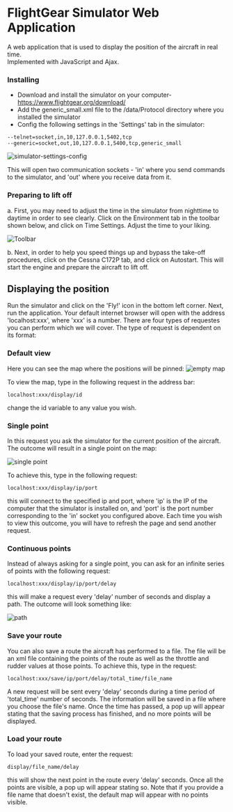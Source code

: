 # FlightGear Simulator Web Application
A web application that is used to display the position of the aircraft in real time. <br/>
Implemented with JavaScript and Ajax.

### Installing 
* Download and install the simulator on your computer- https://www.flightgear.org/download/
* Add the  generic_small.xml file to the /data/Protocol directory where you installed the simulator
* Config the following settings in the 'Settings' tab in the simulator:
```
--telnet=socket,in,10,127.0.0.1,5402,tcp
--generic=socket,out,10,127.0.0.1,5400,tcp,generic_small
```
![simulator-settings-config](https://user-images.githubusercontent.com/45856261/58368127-4a489680-7ef1-11e9-81ca-b17badca7f8e.PNG)

This will open two communication sockets - 'in' where you send commands to the simulator, and 'out' where you receive data from it.

### Preparing to lift off
a. First, you may need to adjust the time in the simulator from nighttime to daytime in order to see clearly.
Click on the Environment tab in the toolbar shown below, and click on Time Settings. Adjust the time to your liking.

![Toolbar](https://user-images.githubusercontent.com/45856261/63440757-1241e880-c439-11e9-9623-ed96e7eae199.PNG)

b. Next, in order to help you speed things up and bypass the take-off procedures, click on the Cessna C172P tab, and click on Autostart. This will start the engine and prepare the aircraft to lift off.

## Displaying the position
Run the simulator and click on the 'Fly!' icon in the bottom left corner. Next, run the application. Your default internet browser will open with the address 'localhost:xxx', where 'xxx' is a number. There are four types of requestes you can perform which we will cover.
The type of request is dependent on its format:

### Default view
Here you can see the map where the positions will be pinned: 
![empty map](https://user-images.githubusercontent.com/45856261/63607935-56b9b980-c5dc-11e9-8353-4bc0ceaeec64.PNG)

To view the map, type in the following request in the address bar:
```
localhost:xxx/display/id
```
change the id variable to any value you wish.

### Single point
In this request you ask the simulator for the current position of the aircraft. The outcome will result in a single point on the map:

![single point](https://user-images.githubusercontent.com/45856261/63608172-fb3bfb80-c5dc-11e9-87df-79e2cd8aa5a3.PNG)

To achieve this, type in the following request:
```
localhost:xxx/display/ip/port
```
this will connect to the specified ip and port, where 'ip' is the IP of the computer that the simulator is installed on, and 'port' is the port number corresponding to the 'in' socket you configured above.
Each time you wish to view this outcome, you will have to refresh the page and send another request.

### Continuous points
Instead of always asking for a single point, you can ask for an infinite series of points with the following request:
```
localhost:xxx/display/ip/port/delay
```
this will make a request every 'delay' number of seconds and display a path. The outcome will look something like:

![path](https://user-images.githubusercontent.com/45856261/63609174-435c1d80-c5df-11e9-8c72-9985e3f98c0c.PNG)

### Save your route
You can also save a route the aircraft has performed to a file. The file will be an xml file containing the points of the route as well as the throttle and rudder values at those points. To achieve this, type in the request:
```
localhost:xxx/save/ip/port/delay/total_time/file_name
```
A new request will be sent every 'delay' seconds during a time period of 'total_time' number of seconds. The information will be saved in a file where you choose the file's name.
Once the time has passed, a pop up will appear stating that the saving process has finished, and no more points will be displayed.

### Load your route
To load your saved route, enter the request:
```
display/file_name/delay
```
this will show the next point in the route every 'delay' seconds. Once all the points are visible, a pop up will appear stating so.
Note that if you provide a file name that doesn't exist, the default map will appear with no points visible.
